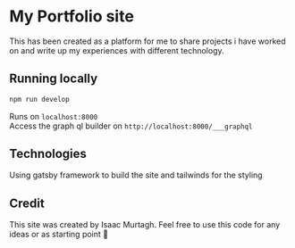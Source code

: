# My Portfolio site
This has been created as a platform for me to share projects i have worked on and write up my experiences with different technology.

## Running locally

```bash
npm run develop 
```

Runs on `localhost:8000`  
Access the graph ql builder on `http://localhost:8000/___graphql`

## Technologies
Using gatsby framework to build the site and tailwinds for the styling

## Credit
This site was created by Isaac Murtagh. Feel free to use this code for any ideas or as starting point 🙂